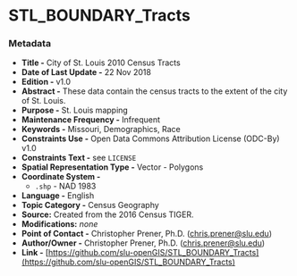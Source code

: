 # STL_BOUNDARY_Tracts

### Metadata
  * **Title -** City of St. Louis 2010 Census Tracts
  * **Date of Last Update -** 22 Nov 2018
  * **Edition -** v1.0
  * **Abstract -** These data contain the census tracts to the extent of the city of St. Louis.
  * **Purpose -** St. Louis mapping
  * **Maintenance Frequency -** Infrequent
  * **Keywords -** Missouri, Demographics, Race
  * **Constraints Use -** Open Data Commons Attribution License (ODC-By) v1.0
  * **Constraints Text -** see `LICENSE`
  * **Spatial Representation Type -** Vector - Polygons
  * **Coordinate System -**
    * `.shp` - NAD 1983
  * **Language -** English
  * **Topic Category -** Census Geography
  * **Source:** Created from the 2016 Census TIGER.
  * **Modifications:** *none*
  * **Point of Contact -** Christopher Prener, Ph.D. ([chris.prener@slu.edu](mailto:chris.prener@slu.edu))
  * **Author/Owner -** Christopher Prener, Ph.D. ([chris.prener@slu.edu](mailto:chris.prener@slu.edu))
  * **Link -** [https://github.com/slu-openGIS/STL_BOUNDARY_Tracts](https://github.com/slu-openGIS/STL_BOUNDARY_Tracts)
